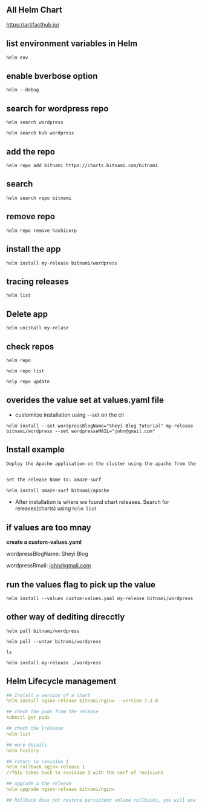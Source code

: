 ## All Helm Chart

https://artifacthub.io/

## list environment variables in Helm 
`helm env`

## enable bverbose option
`helm --debug`

## search for wordpress repo
`helm search wordpress`

`helm search hub wordpress`

## add the repo
`helm repo add bitnami https://charts.bitnami.com/bitnami`

## search
`helm search repo bitnami`

## remove repo 
`helm repo remove hashicorp`
## install the app
`helm install my-release bitnami/wordpress`

## tracing releases
`helm list`

## Delete app

`helm unistall my-relase`

## check repos

`helm repo`

`helm repo list`

`help repo update`




## overides the value set at values.yaml file 
- customiize installation using --set on the cli

`helm install --set wordpressBlogName="Sheyi Blog Tutorial" my-release bitnami/wordpress --set wordpresseMAIL="john@gmail.com"`
## Install example
```md
Deploy the Apache application on the cluster using the apache from the bitnami repository.


Set the release Name to: amaze-surf
```

`helm install amaze-surf bitnami/apache`

- After installation is where we found chart releases. Search for releases(charts) using `helm list`
## if values are too mnay
**create a custom-values.yaml**

wordpressBlogName: Sheyi Blog

wordpressRmail: john@gmail.com

## run the values flag to pick up the value
`helm install --values custom-values.yaml my-release bitnami/wordpress`


## other way of dediting direcctly
`helm pull bitnami/wordpress`

`helm pull --untar bitnami/wordpress`

`ls`

`helm install my-release ./wordpress`


## Helm Lifecycle management 

```yaml
## Install a version of a chart
helm install nginx-release bitnami/nginx --version 7.1.0

## check the pods from the release
kubectl get pods

## check the lrelease
helm list

## more details
helm history

## return to revision 1
helm rollback nginx-release 1
//This takes back to revision 3 with the conf of revision1

## upgrade a the release
helm upgrade nginx-release bitnami/nginx

## Rollback does not restore persistent volume rollbacks, you will use chart hooks
```



